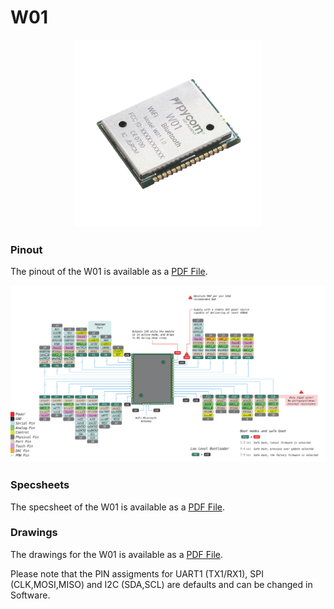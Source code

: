 # W01

<p align="center"><img src ="../../../img/w01.png" width="300"></p>

### Pinout
The pinout of the W01 is available as a <a href="../downloads/w01-pinout.pdf" target="_blank">PDF File</a>.

<a href="../downloads/l01-pinout.pdf" target="_blank" align="center"><img src ="../../../img/w01-pinout.png"></a>

### Specsheets

The specsheet of the W01 is available as a <a href="../downloads/w01-specsheet.pdf" target="_blank">PDF File</a>.

### Drawings

The drawings for the W01 is available as a <a href="../downloads/w01-drawing.pdf" target="_blank">PDF File</a>.

Please note that the PIN assigments for UART1 (TX1/RX1), SPI (CLK,MOSI,MISO) and I2C (SDA,SCL) are defaults and can be changed in Software.